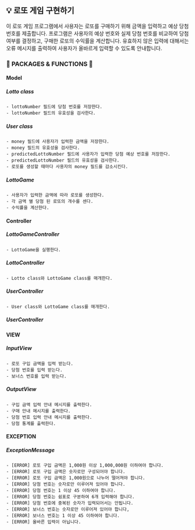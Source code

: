 ## 💡 로또 게임 구현하기

이 로또 게임 프로그램에서 사용자는 로또를 구매하기 위해 금액을 입력하고 예상 당첨 번호를 제출합니다. 
프로그램은 사용자의 예상 번호와 실제 당첨 번호를 비교하여 당첨 여부를 결정하고, 구매한 로또의 수익률을 계산합니다. 
유효하지 않은 입력에 대해서는 오류 메시지를 출력하여 사용자가 올바르게 입력할 수 있도록 안내합니다.

### 📁 PACKAGES & FUNCTIONS 🔧
#### Model
##### Lotto class
    - lottoNumber 필드에 당첨 번호를 저장한다.
    - lottoNumber 필드의 유효성을 검사한다.
##### User class
    - money 필드에 사용자가 입력한 금액을 저장한다.
    - money 필드의 유효성을 검사한다.
    - predictedLottoNumber 필드에 사용자가 입력한 당첨 예상 번호를 저장한다.
    - predictedLottoNumber 필드의 유효성을 검사한다.
    - 로또를 생성할 때마다 사용자의 money 필드를 감소시킨다.
##### LottoGame
    - 사용자가 입력한 금액에 따라 로또를 생성한다.
    - 각 금액 별 당첨 된 로또의 개수를 센다.
    - 수익률을 계산한다.
#### Controller
##### LottoGameController
    - LottoGame을 실행한다.
##### LottoController
    - Lotto class와 LottoGame class를 매개한다.
##### UserController
    - User class와 LottoGame class를 매개한다.
##### UserController
#### VIEW
##### InputView
    - 로또 구입 금액을 입력 받는다. 
    - 당첨 번호를 입력 받는다.
    - 보너스 번호를 입력 받는다.
##### OutputView
    - 구입 금액 입력 안내 메시지를 출력한다.
    - 구매 안내 메시지를 출력한다.
    - 당첨 번호 입력 안내 메시지를 출력한다.
    - 당첨 통계를 출력한다.
#### EXCEPTION
##### ExceptionMessage
    - [ERROR] 로또 구입 금액은 1,000원 이상 1,000,000원 이하여야 합니다.
    - [ERROR] 로또 구입 금액은 숫자로만 구성되어야 합니다.
    - [ERROR] 로또 구입 금액은 1,000원으로 나누어 떨어져야 합니다.
    - [ERROR] 당첨 번호는 숫자로만 이루어져 있어야 합니다.
    - [ERROR] 당첨 번호는 1 이상 45 이하여야 합니다.
    - [ERROR] 당첨 번호는 쉼표로 구분하여 6개 입력해야 합니다.
    - [ERROR] 당첨 번호에 중복된 숫자가 입력되어서는 안됩니다.
    - [ERROR] 보너스 번호는 숫자로만 이루어져 있어야 합니다,
    - [ERROR] 보너스 번호는 1 이상 45 이하여야 합니다.
    - [ERROR] 올바른 입력이 아닙니다.